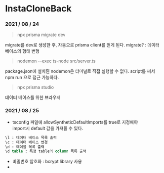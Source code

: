 # InstaCloneBack

### 2021 / 08 / 24

> npx prisma migrate dev

migrate를 dev로 생성한 후, 자동으로 prisma client를 얻게 된다.
migrate? : 데이터베이스의 형태 변형

> nodemon --exec ts-node src/server.ts

package.json에 설치된 nodemon은 터미널로 직접 실행할 수 없다.
script를 써서 npm run 으로 접근 가능하다.

> npx prisma studio

데이터 베이스를 위한 브라우저
<br>

### 2021 / 08 / 25

- tsconfig 파일에 allowSyntheticDefaultImports를 true로 지정해야 <br> import시 default 값을 가져올 수 있다.

```sql
\l : 데이터 베이스 목록 출력
\c : 데이터 베이스 변경
\d : 테이블 목록 출력
\d table : 특정 table의 column 목록 출력
```

- 비밀번호 암호화 : bcrypt library 사용
-
